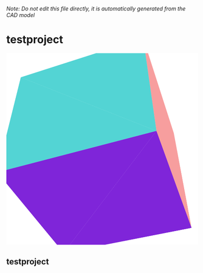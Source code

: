 ###### Note: Do not edit this file directly, it is automatically generated from the CAD model

# testproject

![](/project.svg)

## testproject


